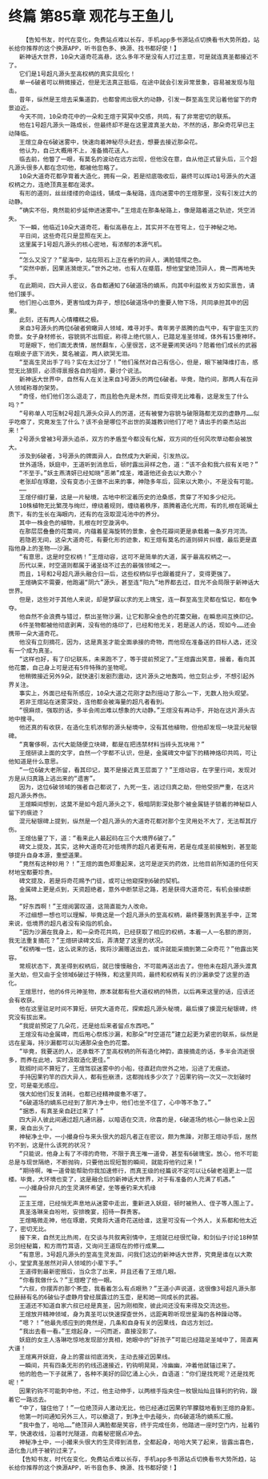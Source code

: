 # 终篇 第85章 观花与王鱼儿
        【告知书友，时代在变化，免费站点难以长存，手机app多书源站点切换看书大势所趋，站长给你推荐的这个换源APP，听书音色多、换源、找书都好使！】
       新神话大世界，10朵大道奇花高悬，这么多年不是没有人打过主意，可是就连真圣都接近不了。
       它们是1号超凡源头至高权柄的真实具现化！
       单一6破者可以稍微接近，但是无法真正抵临，在途中就会引发异常景象，容易被发现与阻击。
       昔年，纵然是王煊去采集道韵，也都曾闹出很大的动静，引发一群至高生灵沿着他留下的奇景迫近。
       今天不同，10朵奇花中的一朵和王煊于冥冥中交感，共鸣，有了非常密切的联系。
       他在1号超凡源头一路成长，但最终却不是在这里渡真圣大劫，不然的话，那朵奇花早已主动降临。
       王煊立身在6破迷雾中，快速向着神秘尽头赶去，想要去接近那朵花。
       他认为，自己大概用不上，准备摘花送人。
       临去前，他瞥了一眼，有莫名的波动在远方出现，但他没在意，自从他正式冒头后，三个超凡源头很多人都在念叨他，都被他忽略了。
       10朵大道奇花都孕育着大造化，拥有一朵，若是彻底吸收后，最终可以挥动1号源头的大道权柄之力，连绝顶真圣都在渴求。
       有形的道则，丝丝缕缕的命运线，铺成一条秘路，连向迷雾中的王煊那里，没有引发过大的动静。
       “确实不俗，竟然能初步延伸进迷雾中。”王煊走在那条秘路上，像是踏着道之轨迹，凭空消失。
       下一瞬，他临近10朵大道奇花，看似高悬在上，其实并不在苍穹上，位于神秘之地。
       平日间，这些奇花只是显照在天上。
       这里属于1号超凡源头的核心密地，有浓郁的本源气机。
       ……
       “怎么又没了？”星海中，站在陨石上正在垂钓的异人，满脸错愕之色。
       “突然中断，因果涟漪熄灭。”世外之地，也有人在蹙眉，想他堂堂绝顶异人，竟一而再地失手。
       在此期间，四大异人密议，各自都通知了6破道场的嫡系，向其中利益攸关方如实禀告，请他们援手。
       他们担心出意外，更害怕成为弃子，想拉6破道场中的重要人物下场，共同承担其中的因果。
       此刻，还有两人心情糟糕之极。
       来自3号源头的两位6破者俯瞰异人领域，难寻对手。青年男子蒸腾的血气中，有宇宙生灭的奇景。女子身材修长，容貌挑不出瑕疵，称得上绝代丽人，已踏足准圣领域，体外有15重神环。
       可是眼下，他们面无表情，居然翻车，心里很苦，这不是要闹笑话吗？陪着他们成长的武器在眼皮子底下消失，莫名被盗，两人欲哭无泪。
       “至高生灵出手了吗？实在太过分了！”他们虽然对自己有信心，但是，眼下被降维打击，感觉无比狼狈，必须得禀报各自的祖师，要讨个说法。
       新神话大世界中，自然有人在关注来自3号源头的两位6破者。毕竟，隐约间，那两人有在异人领域称尊的架势。
       “奇怪，他们他们怎么退走了，而且脸色先是木然，而后变得无比难看，这是发生了什么吗？”
       “号称单人可压制2号超凡源头众异人的厉道，还有被誉为容貌与破限路都无双的虚静月……似乎吃瘪了，究竟发生了什么？该不会是哪位不出世的英雄教训他们了吧？请出手的豪杰站出来！”
       2号源头曾被3号源头追杀，双方的矛盾至今都没有化解，双方间的任何风吹草动都会被放大。
       涉及到6破者，3号源头的牌面异人，自然成为大新闻，引发热议。
       世外道场，妖庭中，王道听到消息后，顿时露出异样之色，道：“该不会和我六叔有关吧？”
       “不至于。”妖主燕清妍已经知晓“恶弟”成圣，难道他还会去以大欺小？
       老张却在琢磨，没有变态小王做不出来的事，神隐多年后，回来以大欺小，不是没有可能。
       ……
       王煊仔细打量，这是一片秘境，古地中积淀着历史的沧桑感，贯穿了不知多少纪元。
       10株植物无比繁茂与绚烂，缭绕着规则，缠绕着秩序，蒸腾着造化光雨，有的扎根在斑斓土质下，有的生长在海眼内，还有的在汲取混沌池中的养分。
       其中一株金色的植物，扎根在时空漩涡中。
       在那层层叠叠的花蕾间，内蕴着星海旋转的景象，金色花瓣间更是承载着一条岁月河流。
       若隐若无间，这朵大道奇花，有要化形的迹象，和王煊有莫名的道则碎片纠缠，最后更是直指他身上的圣物——沙漏。
       “有意思，这是时空权柄！”王煊动容，这可不是简单的大道，属于最高权柄之一。
       历代以来，时空道则都属于诸圣绕不过去的最强领域之一。
       而且，1号和2号超凡源头融合归一后，这些权柄似乎也跟着提升了，变得更强了。
       王煊确实不需要，他跑遍“阴六”源头，甚至连“阳九”地界都去过，目光不会局限于新神话大世界。
       但是，这些对于其他人来说，却是梦寐以求的无上瑰宝，连一群至高生灵都在惦记，都在争夺。
       他自然不会浪费与错过，祭出圣物沙漏，让它和那朵金色的花蕾交融，在瞬息间互换印记。
       6件圣物都被他彻底剥离，没有他的烙印了，已经和他无关，若是送人的话，现如今……还会携带一朵大道奇花。
       他没有立刻摘花，因为，这是真圣才能全面承接的奇物，而他现在准备送的目标人选，还没有一个成为真圣。
       “这样也好，有了印记联系，未来跑不了，等于提前预定了。”王煊露出笑意，接着，看向其他花蕾，自己身上可是还有5件特殊的圣物呢。
       他稍微接近另外9朵，就快速引发剧烈震动，这片源头之地轰鸣，他立刻止步，不想引起外界关注。
       事实上，外面已经有所感应，10朵大道之花刚才勐烈摇动了那么一下，无数人抬头观望。
       若非王煊站在迷雾深处，连他都会被海量的超凡者看到。
       “很麻烦，强取的话，多半会闹出难以想象的大动静。”王煊没有再动手，开始在这片源头古地中搜寻。
       他还真的有收获，在造化生机浓郁的源头秘境中，没有其他植物，但他却发现一块混元秘银碑。
       “真奢侈啊，古代大能随便立块碑，都是在把违禁材料当砖头瓦块用？”
       王煊研读上面的文字，自然一个字都不认识，但是，金属碑文中留下的精神烙印共鸣，可让他知道是什么意思。
       “一位6破大老所留，看其印记，莫不是接近真王层面了？”王煊动容，在字里行间，发现对方是从归真路上逃出来的“遗害”。
       因为，这位6破领域的强者自己都说了，九死一生，逃过归真之劫，但他受损严重，在这片超凡源头养伤。
       王煊瞬间想到，这莫不是如今超凡源头之下，极暗阴影深处那个被金属链子锁着的神秘巨人留下的痕迹？
       混元秘银碑上提到，纵然是一个超凡源头的大道奇花都对那个生灵用处不大了，无法帮其疗伤。
       王煊估量了下，道：“看来此人最起码在三个大境界6破了。”
       碑文上提及，其实，这种大道奇花对低境界的超凡者更有用，若是在成圣前接触到，甚至能够提升自身本源，重塑道果。
       “竟然有这种妙用？！”王煊的面色郑重起来，这可是逆天的药效，比他目前所知道的任何天材地宝都要珍贵。
       碑文提及，若是将奇花赐予门徒，或可让他窥探到6破的契机。
       金属碑上更是点到，天资超绝者，意外中断禁忌之路，若是获得大道奇花，有机会接续断路。
       “好东西啊！”王煊阅罢叹道，这简直能为人改命。
       不过细想一想也可以理解，毕竟这是一个超凡源头的至高权柄，最终要落到真圣手中，正常来说，低境界的超凡者没有染指的机会。
       “因为沙漏在我身上，和一朵奇花共鸣，已经获取了相应的权柄，本着一人一名额的原则，我无法重复摘花？”王煊研读碑文后，弄清楚了这里的状况。
       “权柄唯一性，这么说来的话，我将沙漏赠送出去，或许就能采摘到第二朵奇花？”他露出笑容。
       常规状态下，真圣得到权柄后，就已慢慢融合，不可能再送出去了。但他未在超凡源头渡真圣大劫，但又由于全领域6破过于特殊，和这里共鸣，最终和权柄有关的沙漏承受了这里的造化。
       王煊思忖，他的6件元神圣物，原本就都有些大道权柄的特质，以后再来这里的话，应该还会有收获。
       他在这里驻足时间不算短，研究大道奇花，探索超凡源头秘境，最后摸了摸混元秘银碑，终究没有拔出来。
       “我提前预定了几朵花，还是给后来者留点东西吧。”
       王煊没有动金属碑，而后用心祭炼沙漏，和那朵“时空道花”建立起更为紧密的联系，纵然是远在星海，持沙漏都可以沟通那朵金色的花蕾。
       “毕竟，我要送的人，还承载不了至高权柄的所有造化神韵，直接摘走的话，多半会流逝很多，而养在此地，实时汲取造化更佳。”
       耽搁时间不算短了，王煊驾驭迷雾中的小船，径直赶向世外之地，沿途了无痕迹。
       手持因果钓竿的四大异人，都有些崩溃，这都抛线多少次了？因果钓钩一次又一次划破时空，可是毫无感应。
       强大如他们反复消耗，也都已经精神疲惫不堪了。
       “6破道场的嫡系已经到了那片净土中，他们也坐不住了，心中等不急了。”
       “据悉，有真圣亲自赶过来了！”
       四大异人彼此间通过超凡通讯器，以暗语在交流，欣喜的是，6破道场的核心一脉也染上因果，亲自出头了。
       神秘净土中，一小撮身份与来头很大的超凡者正在密议，颇为焦躁，对那王煊动手后，居然钓不到，这是什么该死的状况？
       “只能说，他身上有了不得的奇物，不限于真王唯一道骨，甚至有6破瑰宝。放心，他不可能总是与现世隔绝，不断抛钩，只要他出现短暂的瞬间，就能将他钓过来！”
       “期待啊，唯一道骨能帮助你我加速修行，而真王级的经篇说不定可以让6破老祖更上一层楼。毕竟，大环境也变了，这是融合后的新神话大世界，对于有准备的人充满了机遇。”
       一小撮身份非凡的生灵满怀希望，坐等垂钓来大机缘
       ……
       正主王煊，已经悄无声息地从迷雾中走出，重新进入妖庭，顿时被熟人、侄子等人围上了。
       真圣洛琳亲自吩咐，安排晚宴，招待一群贵客。
       王煊略微走神，他在琢磨，究竟将大道奇花送给谁，这里可没有一个外人，关系都和他太近了，密切无比。
       接下来，自然无比热闹，在交谈与共叙离别情中，王煊就已经很忙碌，和剑仙子讨论18种禁忌剑经秘篇，和方雨竹耳语，又询问王道现在的修行成果……
       “有意思，3号超凡源头的至高生灵发函，问我们这边的新神话大世界，究竟是谁在以大欺小，堂堂真圣居然对异人领域的小辈下手。”
       王道得到最新密报后，当众念了出来，并且还看了王煊几眼。
       “你看我做什么？”王煊瞪了他一眼。
       “六叔，你摆弄的那个茶壶，我看着怎么有点眼熟？”王道小声说道，这很像3号超凡源头那位赫赫有名的6破仙子虚静月曾经展露过的玉壶，是和她一同成长的武器。
       王道还不知道自家六叔已经是真圣，因为刚相聚，彼此间还没有来得及交流这些。
       王煊放开精神领域，身为真圣可以快速探查世外，远距离聆听现世星海的各种躁动等。
       “嗯？！”他最先感应到的竟然是，几条和自身有关的因果线，自远方划过。
       “我出去看一看。”王煊起身，一闪而逝，直接没影了。
       妖庭的女主人洛琳吃惊地发现部分真相，她眼中的“好孩子”可能已经踏足圣域中了，简直离大谱！
       王煊离开妖庭，身上的雾丝彻底消失，主动去接近因果线。
       一瞬间，共有四条无形的钓线迅速接近，钓钩明晃晃，冷幽幽，冲着他就锚过来了。
       他的脸色一下子就黑了，各种不美好的回忆涌上心头，自语道：“你们是找死呢？还是找死呢！”
       因果钓钩不可能刺中他，不过，他主动伸手，以两根手指夹住一枚银灿灿且锋利的钓钩，跟着它一路远去。
       “中了，锚住他了！”一位绝顶异人激动无比，他已经通过因果钓竿朦胧地看到王煊的身影。
       他第一时间通知另外三人，可以撤退了，到净土中去碰头，向6破道场的嫡系汇报。
       “我中鱼了，哈哈……”绝顶异人满脸都是笑容，终于完成任务，他踏进一座时空门内，扯着钓竿，快速收线，沿着时光隧道，向着秘密据点冲去。
       神秘净土中，一小撮来头很大的生灵得到消息，全都起身，哈哈大笑了起来，皆露出喜色，造化鱼儿终于被钓过来了。
       【告知书友，时代在变化，免费站点难以长存，手机app多书源站点切换看书大势所趋，站长给你推荐的这个换源APP，听书音色多、换源、找书都好使！】